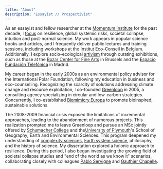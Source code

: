```yaml
---
title: "About"
description: "Essayist // Prospectivist"
---
```

As an essayist and fellow researcher at the [Momentum Institute](https://institutmomentum.org/) for the past decade, I [focus](/en/publications) on resilience, global systemic risks, societal collapse, intuition and post-normal science. My work appears in popular science books and articles, and I frequently deliver public lectures and training sessions, including workshops at the [Institut Eco-Conseil](https://www.eco-conseil.be/) in Belgium. Additionally, I explore socio-ecological [artivism](/en/artivisme) through curating exhibitions, such as those at the [Bozar Center for Fine Arts](https://www.bozar.be/en/calendar/tendencies-19) in Brussels and the [Espacio Fundación Telefónica](https://normalfutu.re/uncategorized/grasias-the-good-collapse-exhibition/) in Madrid.

My career began in the early 2000s as an environmental policy advisor for the International Polar Foundation, following my education in business and eco-counselling. Recognizing the scarcity of solutions addressing climate change and resource exploitation, I co-founded [Greenloop](https://www.greenloop.eu/) in 2005, a consulting agency specializing in circular and low-carbon strategies. Concurrently, I co-established [Biomimicry Europa](https://www.biomimicry.eu/) to promote bioinspired, sustainable solutions.

The 2008-2009 financial crisis exposed the limitations of incremental approaches, leading to the abandonment of numerous projects. This realization prompted me to leave Greenloop and pursue an MSc jointly offered by [Schumacher College](https://campus.dartington.org/schumacher-college/) and the[University of Plymouth](https://www.plymouth.ac.uk/schools-of-geography-earth-and-environmental-sciences)'s School of Geography, Earth and Environmental Sciences. This program deepened my understanding of [complexity sciences](https://www.mdpi.com/2079-8954/7/1/4/htm), [Earth system science](https://www.nature.com/articles/s43017-019-0005-6), philosophy, and the history of science. My dissertation explored a holonic approach to resilience. During this period, I also began investigating the growing field of societal collapse studies and "end of the world as we know it" scenarios, collaborating closely with colleagues [Pablo Servigne](https://pabloservigne.com) and [Gauthier Chapelle](https://www.babelio.com/auteur/Gauthier-Chapelle/86103).